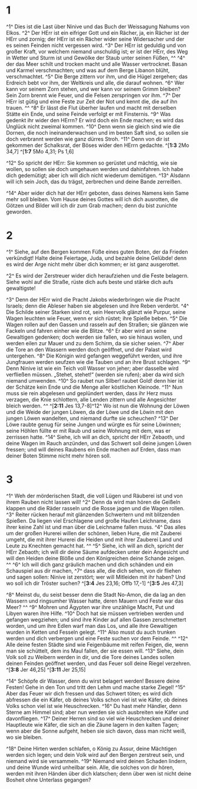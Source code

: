 # 1
^1^ Dies ist die Last über Ninive und das Buch der Weissagung Nahums von Elkos. ^2^ Der HErr ist ein eifriger Gott und ein Rächer, ja, ein Rächer ist der HErr und zornig; der HErr ist ein Rächer wider seine Widersacher und der es seinen Feinden nicht vergessen wird. ^3^ Der HErr ist geduldig und von großer Kraft, vor welchem niemand unschuldig ist; er ist der HErr, des Weg in Wetter und Sturm ist und Gewölke der Staub unter seinen Füßen, ^^ ^4^ der das Meer schilt und trocken macht und alle Wasser vertrocknet. Basan und Karmel verschmachten; und was auf dem Berge Libanon blüht, verschmachtet. ^5^ Die Berge zittern vor ihm, und die Hügel zergehen; das Erdreich bebt vor ihm, der Weltkreis und alle, die darauf wohnen. ^6^ Wer kann vor seinem Zorn stehen, und wer kann vor seinem Grimm bleiben? Sein Zorn brennt wie Feuer, und die Felsen zerspringen vor ihm. ^7^ Der HErr ist gütig und eine Feste zur Zeit der Not und kennt die, die auf ihn trauen. ^^ ^8^ Er lässt die Flut überher laufen und macht mit derselben Stätte ein Ende, und seine Feinde verfolgt er mit Finsternis. ^9^ Was gedenkt ihr wider den HErrn? Er wird doch ein Ende machen; es wird das Unglück nicht zweimal kommen. ^10^ Denn wenn sie gleich sind wie die Dornen, die noch ineinanderwachsen und im besten Saft sind, so sollen sie doch verbrannt werden wie ganz dürres Stroh. ^11^ Denn von dir ist gekommen der Schalksrat, der Böses wider den HErrn gedachte. 
^[**1:3** 2Mo 34,7] ^[**1:7** 5Mo 4,31; Ps 1,6]

^12^ So spricht der HErr: Sie kommen so gerüstet und mächtig, wie sie wollen, so sollen sie doch umgehauen werden und dahinfahren. Ich habe dich gedemütigt; aber ich will dich nicht wiederum demütigen. ^13^ Alsdann will ich sein Joch, das du trägst, zerbrechen und deine Bande zerreißen. 

^14^ Aber wider dich hat der HErr geboten, dass deines Namens kein Same mehr soll bleiben. Vom Hause deines Gottes will ich dich ausrotten, die Götzen und Bilder will ich dir zum Grab machen; denn du bist zunichte geworden.
# 2
^1^ Siehe, auf den Bergen kommen Füße eines guten Boten, der da Frieden verkündigt! Halte deine Feiertage, Juda, und bezahle deine Gelübde! denn es wird der Arge nicht mehr über dich kommen; er ist ganz ausgerottet. 

^2^ Es wird der Zerstreuer wider dich heraufziehen und die Feste belagern. Siehe wohl auf die Straße, rüste dich aufs beste und stärke dich aufs gewaltigste! 

^3^ Denn der HErr wird die Pracht Jakobs wiederbringen wie die Pracht Israels; denn die Ableser haben sie abgelesen und ihre Reben verderbt. ^4^ Die Schilde seiner Starken sind rot, sein Heervolk glänzt wie Purpur, seine Wagen leuchten wie Feuer, wenn er sich rüstet; ihre Spieße beben. ^5^ Die Wagen rollen auf den Gassen und rasseln auf den Straßen; sie glänzen wie Fackeln und fahren einher wie die Blitze. ^6^ Er aber wird an seine Gewaltigen gedenken; doch werden sie fallen, wo sie hinaus wollen, und werden eilen zur Mauer und zu dem Schirm, da sie sicher seien. ^7^ Aber die Tore an den Wassern werden doch geöffnet, und der Palast wird untergehen. ^8^ Die Königin wird gefangen weggeführt werden, und ihre Jungfrauen werden seufzen wie die Tauben und an ihre Brust schlagen. ^9^ Denn Ninive ist wie ein Teich voll Wasser von jeher; aber dasselbe wird verfließen müssen. „Stehet, stehet!“ (werden sie rufen); aber da wird sich niemand umwenden. ^10^ So raubet nun Silber! raubet Gold! denn hier ist der Schätze kein Ende und die Menge aller köstlichen Kleinode. ^11^ Nun muss sie rein abgelesen und geplündert werden, dass ihr Herz muss verzagen, die Knie schlottern, alle Lenden zittern und alle Angesichter bleich werden. ^^ 
^[**2:11** Jes 13,7-8]^12^ Wo ist nun die Wohnung der Löwen und die Weide der jungen Löwen, da der Löwe und die Löwin mit den jungen Löwen wandelten, und niemand durfte sie scheuchen? ^13^ Der Löwe raubte genug für seine Jungen und würgte es für seine Löwinnen; seine Höhlen füllte er mit Raub und seine Wohnung mit dem, was er zerrissen hatte. ^14^ Siehe, ich will an dich, spricht der HErr Zebaoth, und deine Wagen im Rauch anzünden, und das Schwert soll deine jungen Löwen fressen; und will deines Raubens ein Ende machen auf Erden, dass man deiner Boten Stimme nicht mehr hören soll.
# 3
^1^ Weh der mörderischen Stadt, die voll Lügen und Räuberei ist und von ihrem Rauben nicht lassen will! ^2^ Denn da wird man hören die Geißeln klappen und die Räder rasseln und die Rosse jagen und die Wagen rollen. ^3^ Reiter rücken herauf mit glänzenden Schwertern und mit blitzenden Spießen. Da liegen viel Erschlagene und große Haufen Leichname, dass ihrer keine Zahl ist und man über die Leichname fallen muss. ^4^ Das alles um der großen Hurerei willen der schönen, lieben Hure, die mit Zauberei umgeht, die mit ihrer Hurerei die Heiden und mit ihrer Zauberei Land und Leute zu Knechten gemacht hat. ^^ ^5^ Siehe, ich will an dich, spricht der HErr Zebaoth; ich will dir deine Säume aufdecken unter dein Angesicht und will den Heiden deine Blöße und den Königreichen deine Schande zeigen. ^^ ^6^ Ich will dich ganz gräulich machen und dich schänden und ein Schauspiel aus dir machen, ^7^ dass alle, die dich sehen, von dir fliehen und sagen sollen: Ninive ist zerstört; wer will Mitleiden mit ihr haben? Und wo soll ich dir Tröster suchen? 
^[**3:4** Jes 23,16; Offb 17,-1] ^[**3:5** Jes 47,3]

^8^ Meinst du, du seist besser denn die Stadt No-Amon, die da lag an den Wassern und ringsumher Wasser hatte, deren Mauern und Feste war das Meer? ^^ ^9^ Mohren und Ägypten war ihre unzählige Macht, Put und Libyen waren ihre Hilfe. ^10^ Doch hat sie müssen vertrieben werden und gefangen wegziehen; und sind ihre Kinder auf allen Gassen zerschmettert worden, und um ihre Edlen warf man das Los, und alle ihre Gewaltigen wurden in Ketten und Fesseln gelegt. ^11^ Also musst du auch trunken werden und dich verbergen und eine Feste suchen vor dem Feinde. ^^ ^12^ Alle deine festen Städte sind wie Feigenbäume mit reifen Feigen, die, wenn man sie schüttelt, dem ins Maul fallen, der sie essen will. ^13^ Siehe, dein Volk soll zu Weibern werden in dir, und die Tore deines Landes sollen deinen Feinden geöffnet werden, und das Feuer soll deine Riegel verzehren. 
^[**3:8** Jer 46,25] ^[**3:11** Jer 25,15]

^14^ Schöpfe dir Wasser, denn du wirst belagert werden! Bessere deine Festen! Gehe in den Ton und tritt den Lehm und mache starke Ziegel! ^15^ Aber das Feuer wir dich fressen und das Schwert töten; es wird dich abfressen die ein Käfer, ob deines Volks schon viel ist wie Käfer, ob deines Volks schon viel ist wie Heuschrecken. ^16^ Du hast mehr Händler, denn Sterne am Himmel sind; aber nun werden sie sich ausbreiten wie Käfer und davonfliegen. ^17^ Deiner Herren sind so viel wie Heuschrecken und deiner Hauptleute wie Käfer, die sich an die Zäune lagern in den kalten Tagen; wenn aber die Sonne aufgeht, heben sie sich davon, dass man nicht weiß, wo sie bleiben. 

^18^ Deine Hirten werden schlafen, o König zu Assur, deine Mächtigen werden sich legen; und dein Volk wird auf den Bergen zerstreut sein, und niemand wird sie versammeln. ^19^ Niemand wird deinen Schaden lindern, und deine Wunde wird unheilbar sein. Alle, die solches von dir hören, werden mit ihren Händen über dich klatschen; denn über wen ist nicht deine Bosheit ohne Unterlass gegangen?